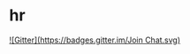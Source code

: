 # hr
[![Gitter](https://badges.gitter.im/Join Chat.svg)](https://gitter.im/modadev/hr?utm_source=badge&utm_medium=badge&utm_campaign=pr-badge&utm_content=badge)